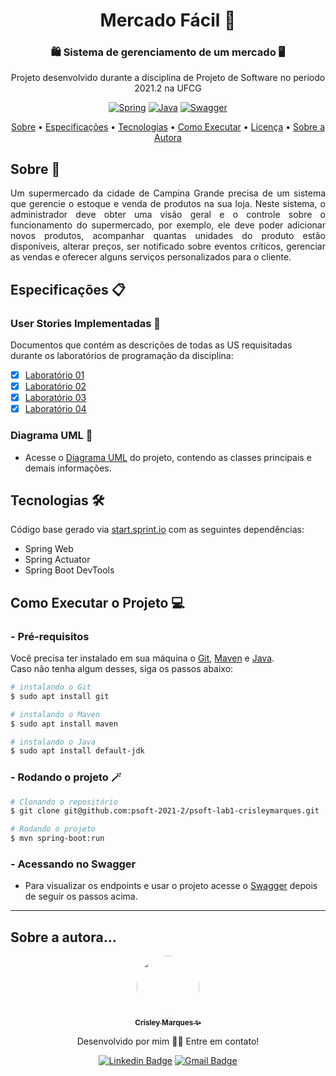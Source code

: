 <h1 align="center"> 
	Mercado Fácil 🛒
</h1> 

<h3 align="center"> 
	🛍 Sistema de gerenciamento de um mercado 🖥
</h3>

<p align="center"> 
	Projeto desenvolvido durante a disciplina de Projeto de Software no período 2021.2 na UFCG
</p>

<div align="center">

[![Spring](https://img.shields.io/badge/Spring-6DB33F?style=for-the-badge&logo=spring&logoColor=white)](https://spring.io/)
[![Java](https://img.shields.io/badge/Java-ED8B00?style=for-the-badge&logo=java&logoColor=white)](https://www.java.com/pt-BR/)
[![Swagger](https://img.shields.io/badge/-Swagger-%23Clojure?style=for-the-badge&logo=swagger&logoColor=white)](https://swagger.io/)
</div>

<p align="center">
  <a href="#sobre-">Sobre</a> •
  <a href="#especificações-">Especificações</a> •
  <a href="#tecnologias-">Tecnologias</a> •
  <a href="#como-executar-o-projeto-">Como Executar</a> •  
  <a href="#licença-">Licença</a> •
  <a href="#sobre-a-autora">Sobre a Autora</a>
</p>

## Sobre 📌
<p align="justify"> 
Um supermercado da cidade de Campina Grande precisa de um sistema que gerencie o estoque e venda de produtos na sua loja. 
Neste sistema, o administrador deve obter uma visão geral e o controle sobre o funcionamento do supermercado, por exemplo, ele deve poder 
adicionar novos produtos, acompanhar quantas unidades do produto estão disponíveis, alterar preços, ser notificado sobre eventos críticos, 
gerenciar as vendas e oferecer alguns serviços personalizados para o cliente.
</p>

## Especificações 📋
### User Stories Implementadas 📑
Documentos que contém as descrições de todas as US requisitadas durante os laboratórios de programação da disciplina: 
  - [x] [Laboratório 01](https://docs.google.com/document/d/1tQQL_z3SJGI5UxRGuFu5xDlz9lEzYt97eG_kxa9GsfE/edit?usp=sharing)
  - [x] [Laboratório 02](https://docs.google.com/document/d/19HjO31MGb0TQAXafPj_sx_-CCO2iF6JMndfcS6f7HuE/edit?usp=sharing)
  - [x] [Laboratório 03](https://docs.google.com/document/d/1dEZVVd-48S7RYNpWIP_Xll0gZjmBI2lnS1kod1mzDdU/edit?usp=sharing)
  - [x] [Laboratório 04](https://docs.google.com/document/d/1jJSs0cZoNCT0x-9gi1Q7GRI6T6FevFs0OIu19uV-1rs/edit?usp=sharing)

### Diagrama UML 🔖
- Acesse o [Diagrama UML](https://drive.google.com/file/d/1FyKL1dvbjBIYBCbc9j4grQmTKAUxDygn/view?usp=sharing) do projeto, contendo as classes principais e demais informações.

## Tecnologias 🛠
Código base gerado via [start.sprint.io](https://start.spring.io/#!type=maven-project&language=java&platformVersion=2.3.3.RELEASE&packaging=jar&jvmVersion=1.8&groupId=com.example&artifactId=EstoqueFacil&name=EstoqueFacil&description=Projeto%20Estoque%20Facil&packageName=com.example.EstoqueFacil&dependencies=web,actuator,devtools,data-jpa,h2) com as seguintes dependências:  

- Spring Web
- Spring Actuator
- Spring Boot DevTools

## Como Executar o Projeto 💻
### - Pré-requisitos
Você precisa ter instalado em sua máquina o [Git](https://git-scm.com), [Maven](https://maven.apache.org/) e [Java](https://jdk.java.net/). <br>
Caso não tenha algum desses, siga os passos abaixo: 
```bash
# instalando o Git
$ sudo apt install git

# instalando o Maven
$ sudo apt install maven

# instalando o Java
$ sudo apt install default-jdk
```

### - Rodando o projeto 🪄
```bash
# Clonando o repositório
$ git clone git@github.com:psoft-2021-2/psoft-lab1-crisleymarques.git

# Rodando o projeto
$ mvn spring-boot:run
```

### - Acessando no Swagger 

- Para visualizar os endpoints e usar o projeto acesse o [Swagger](http://localhost:8080/swagger-ui.html) depois de seguir os passos acima.

---

## Sobre a autora...

<div align="center">

<a href="https://github.com/crisleymarques">
 <img style="border-radius: 50%" src="https://avatars.githubusercontent.com/u/44072771?v=4" width="100px;" alt="">
 <br>
 <sub><b>Crisley Marques ✨</b></sub></a> 

Desenvolvido por mim 👩‍💻 Entre em contato!

[![Linkedin Badge](https://img.shields.io/badge/-Crisley_Marques-blue?style=flat-square&logo=Linkedin&logoColor=white&link=https://www.linkedin.com/in/crisley-marques/)](https://www.linkedin.com/in/crisley-marques/)
[![Gmail Badge](https://img.shields.io/badge/-crisleyvmarques@gmail.com-c14438?style=flat-square&logo=Gmail&logoColor=white&link=mailto:crisleyvmarques@gmail.com)](mailto:crisleyvmarques@gmail.com)

</div>
